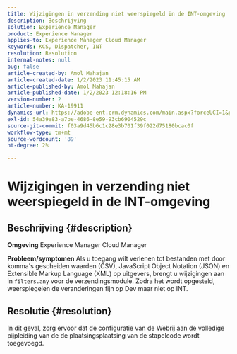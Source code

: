 ```yaml
---
title: Wijzigingen in verzending niet weerspiegeld in de INT-omgeving
description: Beschrijving
solution: Experience Manager
product: Experience Manager
applies-to: Experience Manager Cloud Manager
keywords: KCS, Dispatcher, INT
resolution: Resolution
internal-notes: null
bug: false
article-created-by: Amol Mahajan
article-created-date: 1/2/2023 11:45:15 AM
article-published-by: Amol Mahajan
article-published-date: 1/2/2023 12:18:16 PM
version-number: 2
article-number: KA-19911
dynamics-url: https://adobe-ent.crm.dynamics.com/main.aspx?forceUCI=1&pagetype=entityrecord&etn=knowledgearticle&id=110e60e6-928a-ed11-81ac-6045bd006ce9
exl-id: 54a39e83-a7be-4686-8e59-93cb6904529c
source-git-commit: f03a9d45b6c1c28e3b701f39f022d75180bcac0f
workflow-type: tm+mt
source-wordcount: '89'
ht-degree: 2%

---
```


# Wijzigingen in verzending niet weerspiegeld in de INT-omgeving

## Beschrijving {#description}

<b>Omgeving</b>
Experience Manager Cloud Manager


<b>Probleem/symptomen</b>
Als u toegang wilt verlenen tot bestanden met door komma&#39;s gescheiden waarden (CSV), JavaScript Object Notation (JSON) en Extensible Markup Language (XML) op uitgevers, brengt u wijzigingen aan in `filters.any` voor de verzendingsmodule. Zodra het wordt opgesteld, weerspiegelen de veranderingen fijn op Dev maar niet op INT.


## Resolutie {#resolution}

In dit geval, zorg ervoor dat de configuratie van de Webrij aan de volledige pijpleiding van de de plaatsingsplaatsing van de stapelcode wordt toegevoegd.
